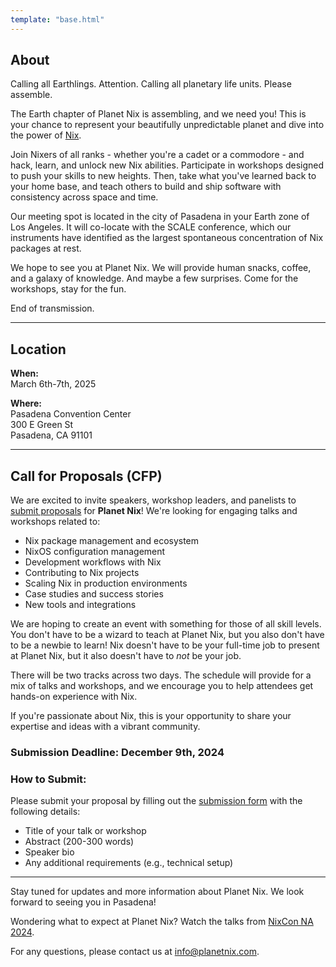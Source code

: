 ```yaml
---
template: "base.html"
---
```


## About

Calling all Earthlings. Attention. Calling all planetary life units. Please assemble. 

The Earth chapter of Planet Nix is assembling, and we need you! This is your chance to represent your beautifully unpredictable planet and dive into the power of [Nix](https://nixos.org/).

Join Nixers of all ranks - whether you're a cadet or a commodore - and hack, learn, and unlock new Nix abilities. Participate in workshops designed to push your skills to new heights. Then, take what you've learned back to your home base, and teach others to build and ship software with consistency across space and time.

Our meeting spot is located in the city of Pasadena in your Earth zone of Los Angeles. It will co-locate with the SCALE conference, which our instruments have identified as the largest spontaneous concentration of Nix packages at rest.

We hope to see you at Planet Nix. We will provide human snacks, coffee, and a galaxy of knowledge. And maybe a few surprises. Come for the workshops, stay for the fun.

End of transmission.

---

## **Location**

**When:**  
March 6th-7th, 2025

**Where:**  
Pasadena Convention Center  
300 E Green St  
Pasadena, CA 91101

---

## **Call for Proposals (CFP)**

We are excited to invite speakers, workshop leaders, and panelists to [submit proposals](https://sessionize.com/planet-nix-2025/) for **Planet Nix**! We're looking for engaging talks and workshops related to:

- Nix package management and ecosystem
- NixOS configuration management
- Development workflows with Nix
- Contributing to Nix projects
- Scaling Nix in production environments
- Case studies and success stories
- New tools and integrations

We are hoping to create an event with something for those of all skill levels. You don't have to be a wizard to teach at Planet Nix, but you also don't have to be a newbie to learn! Nix doesn't have to be your full-time job to present at Planet Nix, but it also doesn't have to *not* be your job.

There will be two tracks across two days. The schedule will provide for a mix of talks and workshops, and we encourage you to help attendees get hands-on experience with Nix.

If you're passionate about Nix, this is your opportunity to share your expertise and ideas with a vibrant community.

### **Submission Deadline:** **December 9th, 2024**

### **How to Submit:**

Please submit your proposal by filling out the [submission form](https://sessionize.com/planet-nix-2025/) with the following details:

- Title of your talk or workshop
- Abstract (200-300 words)
- Speaker bio
- Any additional requirements (e.g., technical setup)

---

Stay tuned for updates and more information about Planet Nix. We look forward to seeing you in Pasadena!

Wondering what to expect at Planet Nix? Watch the talks from [NixCon NA 2024](https://2024-na.nixcon.org/recordings/).

For any questions, please contact us at [info@planetnix.com](mailto:info@planetnix.com).
